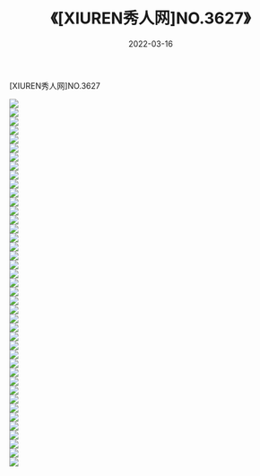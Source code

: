 ﻿---
layout: post
title:  《[XIUREN秀人网]NO.3627》
date:   2022-03-16
img: http://img.660000.xyz/Sharelink/秀人网/秀人网第04部分/[XIUREN秀人网]NO.3627/000.jpg
categories: [美女, 清纯, 唯美]
---

[XIUREN秀人网]NO.3627

 ![](http://img.660000.xyz/Sharelink/秀人网/秀人网第04部分/[XIUREN秀人网]NO.3627/001.jpg) <br>![](http://img.660000.xyz/Sharelink/秀人网/秀人网第04部分/[XIUREN秀人网]NO.3627/002.jpg) <br>![](http://img.660000.xyz/Sharelink/秀人网/秀人网第04部分/[XIUREN秀人网]NO.3627/003.jpg) <br>![](http://img.660000.xyz/Sharelink/秀人网/秀人网第04部分/[XIUREN秀人网]NO.3627/004.jpg) <br>![](http://img.660000.xyz/Sharelink/秀人网/秀人网第04部分/[XIUREN秀人网]NO.3627/005.jpg) <br>![](http://img.660000.xyz/Sharelink/秀人网/秀人网第04部分/[XIUREN秀人网]NO.3627/006.jpg) <br>![](http://img.660000.xyz/Sharelink/秀人网/秀人网第04部分/[XIUREN秀人网]NO.3627/007.jpg) <br>![](http://img.660000.xyz/Sharelink/秀人网/秀人网第04部分/[XIUREN秀人网]NO.3627/008.jpg) <br>![](http://img.660000.xyz/Sharelink/秀人网/秀人网第04部分/[XIUREN秀人网]NO.3627/009.jpg) <br>![](http://img.660000.xyz/Sharelink/秀人网/秀人网第04部分/[XIUREN秀人网]NO.3627/010.jpg) <br>![](http://img.660000.xyz/Sharelink/秀人网/秀人网第04部分/[XIUREN秀人网]NO.3627/011.jpg) <br>![](http://img.660000.xyz/Sharelink/秀人网/秀人网第04部分/[XIUREN秀人网]NO.3627/012.jpg) <br>![](http://img.660000.xyz/Sharelink/秀人网/秀人网第04部分/[XIUREN秀人网]NO.3627/013.jpg) <br>![](http://img.660000.xyz/Sharelink/秀人网/秀人网第04部分/[XIUREN秀人网]NO.3627/014.jpg) <br>![](http://img.660000.xyz/Sharelink/秀人网/秀人网第04部分/[XIUREN秀人网]NO.3627/015.jpg) <br>![](http://img.660000.xyz/Sharelink/秀人网/秀人网第04部分/[XIUREN秀人网]NO.3627/016.jpg) <br>![](http://img.660000.xyz/Sharelink/秀人网/秀人网第04部分/[XIUREN秀人网]NO.3627/017.jpg) <br>![](http://img.660000.xyz/Sharelink/秀人网/秀人网第04部分/[XIUREN秀人网]NO.3627/018.jpg) <br>![](http://img.660000.xyz/Sharelink/秀人网/秀人网第04部分/[XIUREN秀人网]NO.3627/019.jpg) <br>![](http://img.660000.xyz/Sharelink/秀人网/秀人网第04部分/[XIUREN秀人网]NO.3627/020.jpg) <br>![](http://img.660000.xyz/Sharelink/秀人网/秀人网第04部分/[XIUREN秀人网]NO.3627/021.jpg) <br>![](http://img.660000.xyz/Sharelink/秀人网/秀人网第04部分/[XIUREN秀人网]NO.3627/022.jpg) <br>![](http://img.660000.xyz/Sharelink/秀人网/秀人网第04部分/[XIUREN秀人网]NO.3627/023.jpg) <br>![](http://img.660000.xyz/Sharelink/秀人网/秀人网第04部分/[XIUREN秀人网]NO.3627/024.jpg) <br>![](http://img.660000.xyz/Sharelink/秀人网/秀人网第04部分/[XIUREN秀人网]NO.3627/025.jpg) <br>![](http://img.660000.xyz/Sharelink/秀人网/秀人网第04部分/[XIUREN秀人网]NO.3627/026.jpg) <br>![](http://img.660000.xyz/Sharelink/秀人网/秀人网第04部分/[XIUREN秀人网]NO.3627/027.jpg) <br>![](http://img.660000.xyz/Sharelink/秀人网/秀人网第04部分/[XIUREN秀人网]NO.3627/028.jpg) <br>![](http://img.660000.xyz/Sharelink/秀人网/秀人网第04部分/[XIUREN秀人网]NO.3627/029.jpg) <br>![](http://img.660000.xyz/Sharelink/秀人网/秀人网第04部分/[XIUREN秀人网]NO.3627/030.jpg) <br>![](http://img.660000.xyz/Sharelink/秀人网/秀人网第04部分/[XIUREN秀人网]NO.3627/031.jpg) <br>![](http://img.660000.xyz/Sharelink/秀人网/秀人网第04部分/[XIUREN秀人网]NO.3627/032.jpg) <br>![](http://img.660000.xyz/Sharelink/秀人网/秀人网第04部分/[XIUREN秀人网]NO.3627/033.jpg) <br>![](http://img.660000.xyz/Sharelink/秀人网/秀人网第04部分/[XIUREN秀人网]NO.3627/034.jpg) <br>![](http://img.660000.xyz/Sharelink/秀人网/秀人网第04部分/[XIUREN秀人网]NO.3627/035.jpg) <br>![](http://img.660000.xyz/Sharelink/秀人网/秀人网第04部分/[XIUREN秀人网]NO.3627/036.jpg) <br>![](http://img.660000.xyz/Sharelink/秀人网/秀人网第04部分/[XIUREN秀人网]NO.3627/037.jpg) <br>![](http://img.660000.xyz/Sharelink/秀人网/秀人网第04部分/[XIUREN秀人网]NO.3627/038.jpg) <br>![](http://img.660000.xyz/Sharelink/秀人网/秀人网第04部分/[XIUREN秀人网]NO.3627/039.jpg) <br>![](http://img.660000.xyz/Sharelink/秀人网/秀人网第04部分/[XIUREN秀人网]NO.3627/040.jpg) <br>![](http://img.660000.xyz/Sharelink/秀人网/秀人网第04部分/[XIUREN秀人网]NO.3627/041.jpg) <br>